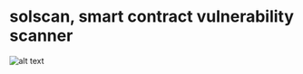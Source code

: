 # solscan, smart contract vulnerability scanner
![alt text](https://github.com/[riczardo]/[solscan]/blob/logo.png?raw=true)
